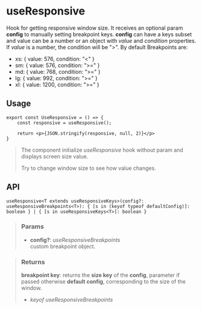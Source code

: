 # useResponsive
Hook for getting responsive window size. It receives an optional param __config__ to manually setting breakpoint keys. __config__ can have a keys subset and value can be a number or an object with _value_ and _condition_ properties. If _value_ is a number, the condition will be ">". By default Breakpoints are:
- xs: { value: 576, condition: "<" }
- sm: { value: 576, condition: ">=" }
- md: { value: 768, condition: ">=" }
- lg: { value: 992, condition: ">=" }
- xl: { value: 1200, condition: ">=" }

## Usage

```tsx
export const UseResponsive = () => {
	const responsive = useResponsive();

	return <p>{JSON.stringify(responsive, null, 2)}</p>
}
```

> The component initialize _useResponsive_ hook without param and displays screen size value.
> 
> Try to change window size to see how value changes.


## API

```tsx
useResponsive<T extends useResponsiveKeys>(config?: useResponsiveBreakpoints<T>): { [s in (keyof typeof defaultConfig)]: boolean } | { [s in useResponsiveKeys<T>]: boolean } 
```

> ### Params
>
> - __config?__: _useResponsiveBreakpoints_  
custom breakpoint object.
>

> ### Returns
>
> __breakpoint key__: returns the __size key__ of the __config__, parameter if passed otherwise  __default config__, corresponding to the size of the window.
> - _keyof useResponsiveBreakpoints_  
>